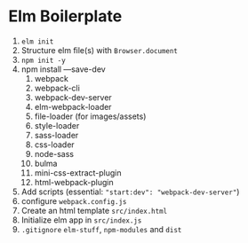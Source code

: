 # Elm Boilerplate

1. `elm init`
2. Structure elm file(s) with `Browser.document`
3. `npm init -y`
4. npm install —save-dev
   1. webpack
   2. webpack-cli
   3. webpack-dev-server
   4. elm-webpack-loader
   5. file-loader (for images/assets)
   6. style-loader
   7. sass-loader
   8. css-loader
   9. node-sass
   10. bulma
   11. mini-css-extract-plugin
   12. html-webpack-plugin
5. Add scripts (essential: `"start:dev": "webpack-dev-server"`)
6. configure `webpack.config.js`
7. Create an html template `src/index.html`
8. Initialize elm app in `src/index.js`
9. `.gitignore` `elm-stuff`, `npm-modules` and `dist`
